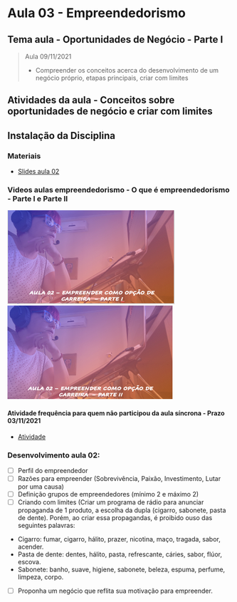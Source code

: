 # Aula 03 - Empreendedorismo
## Tema aula - Oportunidades de Negócio - Parte I

> Aula 09/11/2021
> 
> * Compreender os conceitos acerca do desenvolvimento de um negócio próprio, etapas principais, criar com limites

## Atividades da aula - Conceitos sobre oportunidades de negócio e criar com limites

## Instalação da Disciplina

### Materiais
- [Slides aula 02](Aula_2_empreender_como_opcao_de_carreira.pdf)

### Videos aulas empreendedorismo -  O que é empreendedorismo - Parte I e Parte II
[![Aula - O que é empreendedorismo PARTE I](capa_aula3.png)](https://www.youtube.com/watch?v=Gva0Luemg0I)
[![Aula - O que é empreendedorismo PARTE II](capa_aula4.png)](https://www.youtube.com/watch?v=BNWBeOfb0mU)

####  Atividade frequência para quem não participou da aula síncrona - Prazo 03/11/2021

- [Atividade](https://forms.gle/eHx6ScGicwNzZ2ZHA)

### Desenvolvimento aula 02: 

- [ ]  Perfil do empreendedor
- [ ]  Razões para empreender (Sobrevivência, Paixão, Investimento, Lutar por uma causa)
- [ ]  Definição grupos de empreendedores (mínimo 2 e máximo 2)
- [ ]  Criando com limites (Criar um programa de rádio para anunciar propaganda de 1 produto, a escolha da dupla (cigarro, sabonete, pasta de dente). Porém, ao criar essa propagandas, é proibido ouso das seguintes palavras:
- Cigarro: fumar, cigarro, hálito, prazer, nicotina, maço, tragada, sabor, acender.
- Pasta de dente: dentes, hálito, pasta, refrescante, cáries, sabor, flúor, escova.
- Sabonete: banho, suave, higiene, sabonete, beleza, espuma, perfume, limpeza, corpo.
- [ ]  Proponha um negócio que reflita sua motivação para empreender. 

